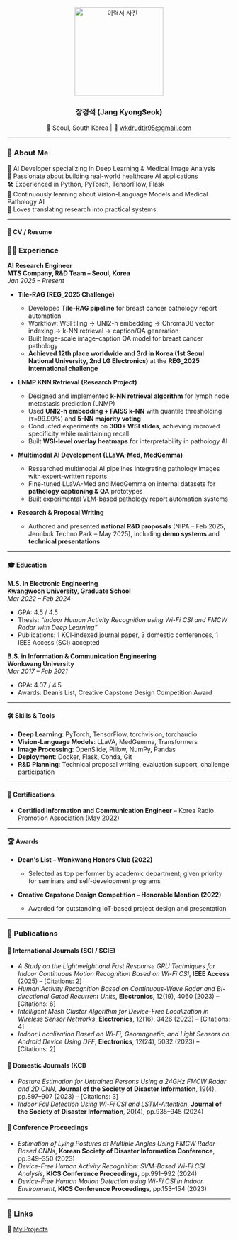 <div align="center">

<img src="https://github.com/user-attachments/assets/4ef225e8-115c-44f9-8e01-a0d18f1f3397" alt="이력서 사진" width="200" />

### 장경석 (Jang KyongSeok)  
📍 Seoul, South Korea | 📧 wkdrudtjr95@gmail.com  

</div>

---

### 👋 About Me
🧠 AI Developer specializing in Deep Learning & Medical Image Analysis  
🧪 Passionate about building real-world healthcare AI applications  
🛠️ Experienced in Python, PyTorch, TensorFlow, Flask  
🌱 Continuously learning about Vision-Language Models and Medical Pathology AI  
📝 Loves translating research into practical systems  

---

#### 📄 CV / Resume

### 🧑‍💻 Experience  

**AI Research Engineer**  
**MTS Company, R&D Team – Seoul, Korea**  
*Jan 2025 – Present*  

- **Tile-RAG (REG_2025 Challenge)**  
  - Developed **Tile-RAG pipeline** for breast cancer pathology report automation  
  - Workflow: WSI tiling → UNI2-h embedding → ChromaDB vector indexing → k-NN retrieval → caption/QA generation  
  - Built large-scale image–caption QA model for breast cancer pathology  
  - **Achieved 12th place worldwide and 3rd in Korea (1st Seoul National University, 2nd LG Electronics)** at the **REG_2025 international challenge**  

- **LNMP KNN Retrieval (Research Project)**  
  - Designed and implemented **k-NN retrieval algorithm** for lymph node metastasis prediction (LNMP)  
  - Used **UNI2-h embedding + FAISS k-NN** with quantile thresholding (τ=99.99%) and **5-NN majority voting**  
  - Conducted experiments on **300+ WSI slides**, achieving improved specificity while maintaining recall  
  - Built **WSI-level overlay heatmaps** for interpretability in pathology AI  

- **Multimodal AI Development (LLaVA-Med, MedGemma)**  
  - Researched multimodal AI pipelines integrating pathology images with expert-written reports  
  - Fine-tuned LLaVA-Med and MedGemma on internal datasets for **pathology captioning & QA** prototypes  
  - Built experimental VLM-based pathology report automation systems  

- **Research & Proposal Writing**  
  - Authored and presented **national R&D proposals** (NIPA – Feb 2025, Jeonbuk Techno Park – May 2025), including **demo systems** and **technical presentations**  

---

#### 🎓 Education  

**M.S. in Electronic Engineering**  
**Kwangwoon University, Graduate School**  
*Mar 2022 – Feb 2024*  
- GPA: 4.5 / 4.5  
- Thesis: *“Indoor Human Activity Recognition using Wi-Fi CSI and FMCW Radar with Deep Learning”*  
- Publications: 1 KCI-indexed journal paper, 3 domestic conferences, 1 IEEE Access (SCI) accepted  

**B.S. in Information & Communication Engineering**  
**Wonkwang University**  
*Mar 2017 – Feb 2021*  
- GPA: 4.07 / 4.5  
- Awards: Dean’s List, Creative Capstone Design Competition Award  

---

#### 🛠️ Skills & Tools  

- **Deep Learning**: PyTorch, TensorFlow, torchvision, torchaudio  
- **Vision-Language Models**: LLaVA, MedGemma, Transformers  
- **Image Processing**: OpenSlide, Pillow, NumPy, Pandas  
- **Deployment**: Docker, Flask, Conda, Git  
- **R&D Planning**: Technical proposal writing, evaluation support, challenge participation  

---

#### 📜 Certifications  

- **Certified Information and Communication Engineer** – Korea Radio Promotion Association (May 2022)  

---

#### 🏆 Awards  

- **Dean's List – Wonkwang Honors Club (2022)**  
  - Selected as top performer by academic department; given priority for seminars and self-development programs  

- **Creative Capstone Design Competition – Honorable Mention (2022)**  
  - Awarded for outstanding IoT-based project design and presentation  

---

### 📝 Publications  

#### 📘 International Journals (SCI / SCIE)  
- *A Study on the Lightweight and Fast Response GRU Techniques for Indoor Continuous Motion Recognition Based on Wi-Fi CSI*, **IEEE Access** (2025) – [Citations: 2]  
- *Human Activity Recognition Based on Continuous-Wave Radar and Bi-directional Gated Recurrent Units*, **Electronics**, 12(19), 4060 (2023) – [Citations: 6]  
- *Intelligent Mesh Cluster Algorithm for Device-Free Localization in Wireless Sensor Networks*, **Electronics**, 12(16), 3426 (2023) – [Citations: 4]  
- *Indoor Localization Based on Wi-Fi, Geomagnetic, and Light Sensors on Android Device Using DFF*, **Electronics**, 12(24), 5032 (2023) – [Citations: 2]  

#### 📙 Domestic Journals (KCI)  
- *Posture Estimation for Untrained Persons Using a 24GHz FMCW Radar and 2D CNN*, **Journal of the Society of Disaster Information**, 19(4), pp.897–907 (2023) – [Citations: 3]  
- *Indoor Fall Detection Using Wi-Fi CSI and LSTM-Attention*, **Journal of the Society of Disaster Information**, 20(4), pp.935–945 (2024)  

#### 📗 Conference Proceedings  
- *Estimation of Lying Postures at Multiple Angles Using FMCW Radar-Based CNNs*, **Korean Society of Disaster Information Conference**, pp.349–350 (2023)  
- *Device-Free Human Activity Recognition: SVM-Based Wi-Fi CSI Analysis*, **KICS Conference Proceedings**, pp.991–992 (2024)  
- *Device-Free Human Motion Detection using Wi-Fi CSI in Indoor Environment*, **KICS Conference Proceedings**, pp.153–154 (2023)  

---

### 🔗 Links  
📂 [My Projects](https://github.com/rudjtr234?tab=repositories)  
